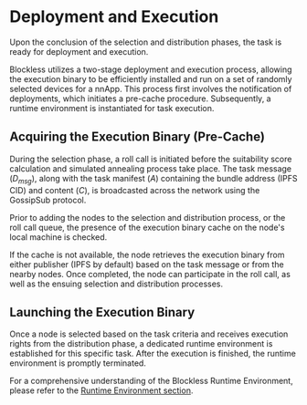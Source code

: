 # Deployment and Execution

Upon the conclusion of the selection and distribution phases, the task is ready for deployment and execution.

Blockless utilizes a two-stage deployment and execution process, allowing the execution binary to be efficiently installed and run on a set of randomly selected devices for a nnApp. This process first involves the notification of deployments, which initiates a pre-cache procedure. Subsequently, a runtime environment is instantiated for task execution.

## Acquiring the Execution Binary (Pre-Cache)

During the selection phase, a roll call is initiated before the suitability score calculation and simulated annealing process take place. The task message ($D_{msg}$), along with the task manifest ($A$) containing the bundle address (IPFS CID) and content ($C$), is broadcasted across the network using the GossipSub protocol.

Prior to adding the nodes to the selection and distribution process, or the roll call queue, the presence of the execution binary cache on the node's local machine is checked.

If the cache is not available, the node retrieves the execution binary from either publisher (IPFS by default) based on the task message or from the nearby nodes. Once completed, the node can participate in the roll call, as well as the ensuing selection and distribution processes.

## Launching the Execution Binary

Once a node is selected based on the task criteria and receives execution rights from the distribution phase, a dedicated runtime environment is established for this specific task. After the execution is finished, the runtime environment is promptly terminated.

For a comprehensive understanding of the Blockless Runtime Environment, please refer to the [Runtime Environment section](../runtime.md).
